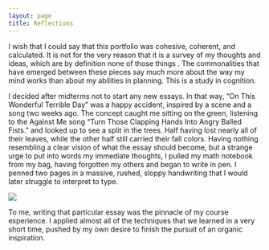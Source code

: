 ```yaml
---
layout: page
title: Reflections
---
```



I wish that I could say that this portfolio was cohesive, coherent, and calculated. It is not for the very reason that it is a survey of my thoughts and ideas, which are by definition none of those things . The commonalities that have emerged between these pieces say much more about the way my mind works than about my abilities in planning. This is a study in cognition.

I decided after midterms not to start any new essays. In that way, “On This Wonderful Terrible Day” was a happy accident, inspired by a scene and a song two weeks ago. The concept caught me sitting on the green, listening to the Against Me song “Turn Those Clapping Hands Into Angry Balled Fists.” and looked up to see a split in the trees. Half having lost nearly all of their leaves, while the other half still carried their fall colors. Having nothing resembling a clear vision of what the essay should become, but a strange urge to put into words my immediate thoughts, I pulled my math notebook from my bag, having forgotten my others and began to write in pen. I penned two pages in a massive, rushed, sloppy handwriting that I would later struggle to interpret to type.

![](images/notebook.png)

To me, writing that particular essay was the pinnacle of my course experience. I applied almost all of the techniques that we learned in a very short time, pushed by my own desire to finish the pursuit of an organic inspiration.
